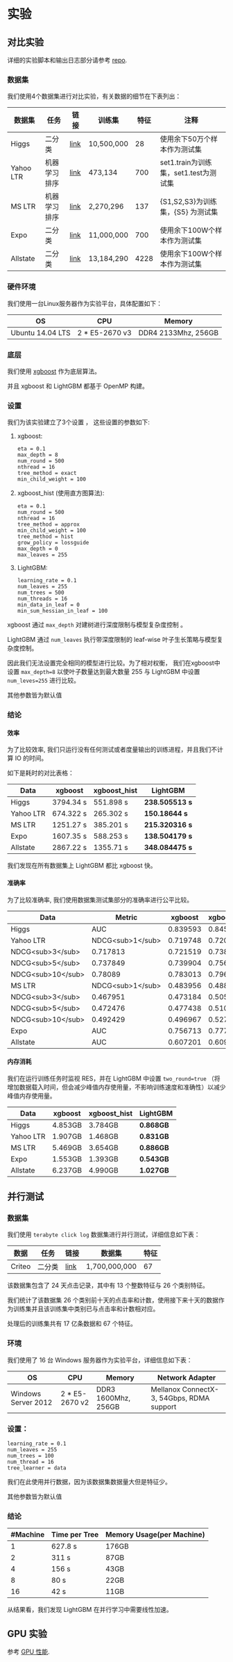 # 实验

## 对比实验

详细的实验脚本和输出日志部分请参考 [repo](https://github.com/guolinke/boosting_tree_benchmarks).

### 数据集

我们使用4个数据集进行对比实验，有关数据的细节在下表列出：

| **数据集** | **任务** | **链接** | **训练集** | **特征** | **注释** |
| --- | --- | --- | --- | --- | --- |
| Higgs | 二分类 | [link](https://archive.ics.uci.edu/ml/datasets/HIGGS) | 10,500,000 | 28 | 使用余下50万个样本作为测试集 |
| Yahoo LTR | 机器学习排序 | [link](https://webscope.sandbox.yahoo.com/catalog.php?datatype=c) | 473,134 | 700 | set1.train为训练集，set1.test为测试集 |
| MS LTR | 机器学习排序 | [link](http://research.microsoft.com/en-us/projects/mslr/) | 2,270,296 | 137 | {S1,S2,S3}为训练集，{S5} 为测试集 |
| Expo | 二分类 | [link](http://stat-computing.org/dataexpo/2009/) | 11,000,000 | 700 | 使用余下100W个样本作为测试集 |
| Allstate | 二分类 | [link](https://www.kaggle.com/c/ClaimPredictionChallenge) | 13,184,290 | 4228 | 使用余下100W个样本作为测试集 |

### 硬件环境

我们使用一台Linux服务器作为实验平台，具体配置如下：

| **OS** | **CPU** | **Memory** |
| --- | --- | --- |
| Ubuntu 14.04 LTS | 2 * E5-2670 v3 | DDR4 2133Mhz, 256GB |

### 底层

我们使用 [xgboost](https://github.com/dmlc/xgboost) 作为底层算法。

并且 xgboost 和 LightGBM 都基于 OpenMP 构建。

### 设置

我们为该实验建立了3个设置 ， 这些设置的参数如下:

1.  xgboost:

    ```
    eta = 0.1
    max_depth = 8
    num_round = 500
    nthread = 16
    tree_method = exact
    min_child_weight = 100

    ```

2.  xgboost_hist (使用直方图算法):

    ```
    eta = 0.1
    num_round = 500
    nthread = 16
    tree_method = approx
    min_child_weight = 100
    tree_method = hist
    grow_policy = lossguide
    max_depth = 0
    max_leaves = 255

    ```

3.  LightGBM:

    ```
    learning_rate = 0.1
    num_leaves = 255
    num_trees = 500
    num_threads = 16
    min_data_in_leaf = 0
    min_sum_hessian_in_leaf = 100

    ```

xgboost 通过 `max_depth` 对建树进行深度限制与模型复杂度控制 。

LightGBM 通过 `num_leaves` 执行带深度限制的 leaf-wise 叶子生长策略与模型复杂度控制。

因此我们无法设置完全相同的模型进行比较。为了相对权衡， 我们在xgboost中设置 `max_depth=8` 以使叶子数量达到最大数量 255 与 LightGBM 中设置 `num_leves=255` 进行比较。

其他参数皆为默认值

### 结论

#### 效率

为了比较效率, 我们只运行没有任何测试或者度量输出的训练进程，并且我们不计算 IO 的时间。

如下是耗时的对比表格：

| **Data** | **xgboost** | **xgboost_hist** | **LightGBM** |
| --- | --- | --- | --- |
| Higgs | 3794.34 s | 551.898 s | **238.505513 s** |
| Yahoo LTR | 674.322 s | 265.302 s | **150.18644 s** |
| MS LTR | 1251.27 s | 385.201 s | **215.320316 s** |
| Expo | 1607.35 s | 588.253 s | **138.504179 s** |
| Allstate | 2867.22 s | 1355.71 s | **348.084475 s** |

我们发现在所有数据集上 LightGBM 都比 xgboost 快。

#### 准确率

为了比较准确率, 我们使用数据集测试集部分的准确率进行公平比较。

| **Data** | **Metric** | **xgboost** | **xgboost_hist** | **LightGBM** |
| --- | --- | --- | --- | --- |
| Higgs | AUC | 0.839593 | 0.845605 | 0.845154 |
| Yahoo LTR | NDCG&lt;sub&gt;1&lt;/sub&gt; | 0.719748 | 0.720223 | 0.732466 |
| NDCG&lt;sub&gt;3&lt;/sub&gt; | 0.717813 | 0.721519 | 0.738048 |
| NDCG&lt;sub&gt;5&lt;/sub&gt; | 0.737849 | 0.739904 | 0.756548 |
| NDCG&lt;sub&gt;10&lt;/sub&gt; | 0.78089 | 0.783013 | 0.796818 |
| MS LTR | NDCG&lt;sub&gt;1&lt;/sub&gt; | 0.483956 | 0.488649 | 0.524255 |
| NDCG&lt;sub&gt;3&lt;/sub&gt; | 0.467951 | 0.473184 | 0.505327 |
| NDCG&lt;sub&gt;5&lt;/sub&gt; | 0.472476 | 0.477438 | 0.510007 |
| NDCG&lt;sub&gt;10&lt;/sub&gt; | 0.492429 | 0.496967 | 0.527371 |
| Expo | AUC | 0.756713 | 0.777777 | 0.777543 |
| Allstate | AUC | 0.607201 | 0.609042 | 0.609167 |

#### 内存消耗

我们在运行训练任务时监视 RES，并在 LightGBM 中设置 `two_round=true` （将增加数据载入时间，但会减少峰值内存使用量，不影响训练速度和准确性）以减少峰值内存使用量。

| **Data** | **xgboost** | **xgboost_hist** | **LightGBM** |
| --- | --- | --- | --- |
| Higgs | 4.853GB | 3.784GB | **0.868GB** |
| Yahoo LTR | 1.907GB | 1.468GB | **0.831GB** |
| MS LTR | 5.469GB | 3.654GB | **0.886GB** |
| Expo | 1.553GB | 1.393GB | **0.543GB** |
| Allstate | 6.237GB | 4.990GB | **1.027GB** |

## 并行测试

### 数据集

我们使用 `terabyte click log` 数据集进行并行测试，详细信息如下表：

| **数据** | **任务** | **链接** | **数据集** | **特征** |
| --- | --- | --- | --- | --- |
| Criteo | 二分类 | [link](http://labs.criteo.com/2013/12/download-terabyte-click-logs/) | 1,700,000,000 | 67 |

该数据集包含了 24 天点击记录，其中有 13 个整数特征与 26 个类别特征。

我们统计了该数据集 26 个类别前十天的点击率和计数，使用接下来十天的数据作为训练集并且该训练集中类别已与点击率和计数相对应。

处理后的训练集共有 17 亿条数据和 67 个特征。

### 环境

我们使用了 16 台 Windows 服务器作为实验平台，详细信息如下表：

| **OS** | **CPU** | **Memory** | **Network Adapter** |
| --- | --- | --- | --- |
| Windows Server 2012 | 2 * E5-2670 v2 | DDR3 1600Mhz, 256GB | Mellanox ConnectX-3, 54Gbps, RDMA support |

### 设置：

```
learning_rate = 0.1
num_leaves = 255
num_trees = 100
num_thread = 16
tree_learner = data

```

我们在此使用并行数据，因为该数据集数据量大但是特征少。

其他参数皆为默认值

### 结论

| **#Machine** | **Time per Tree** | **Memory Usage(per Machine)** |
| --- | --- | --- |
| 1 | 627.8 s | 176GB |
| 2 | 311 s | 87GB |
| 4 | 156 s | 43GB |
| 8 | 80 s | 22GB |
| 16 | 42 s | 11GB |

从结果看，我们发现 LightGBM 在并行学习中需要线性加速。

## GPU 实验

参考 [GPU 性能](./GPU-Performance.rst).